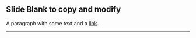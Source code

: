 ## Slide Blank to copy and modify <!-- markdownlint-disable MD041-->

<!-- .slide: data-background="#ff0000" -->

A paragraph with some text and a [link](https://example.com).

---
